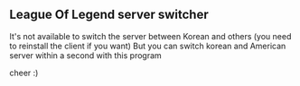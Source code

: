 League Of Legend server switcher
-------------
It's not available to switch the server between Korean and others (you need to reinstall the client if you want)
But you can switch korean and American server within a second with this program

cheer :)

